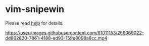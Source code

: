 # vim-snipewin

Please read [help](doc/snipewin.txt) for details.

https://user-images.githubusercontent.com/81011153/256069022-dd862820-7861-4188-ad93-159e8098a6cc.mp4
